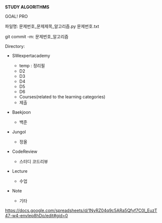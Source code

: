 **STUDY ALGORITHMS**

GOAL! 
PRO

파일명:
문제번호_문제제목_알고리즘.py
문제번호.txt

git commit -m:
문제번호_알고리즘

Directory:
- SWexpertacademy
    - temp : 정리필
    - D2
    - D3
    - D4
    - D5
    - D6
    - Courses(related to the learning categories)
    - 제출
    
- Baekjoon
    - 백준
    
- Jungol
    - 정올

- CodeReview
    - 스터디 코드리뷰
    
- Lecture
    - 수업
    
- Note
    - 기타


https://docs.google.com/spreadsheets/d/1NyRZ04q9c5ARa5Qfyf7C0l_EuzT47-w4-envIep8hDo/edit#gid=0
